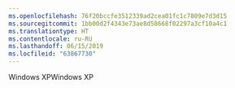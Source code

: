 ```yaml
---
ms.openlocfilehash: 76f20bccfe3512339ad2cea01fc1c7809e7d3d15
ms.sourcegitcommit: 1bb00d2f4343e73ae8d58668f02297a3cf10a4c1
ms.translationtype: HT
ms.contentlocale: ru-RU
ms.lasthandoff: 06/15/2019
ms.locfileid: "63867730"
---
```

<span data-ttu-id="58f45-101">Windows XP</span><span class="sxs-lookup"><span data-stu-id="58f45-101">Windows XP</span></span>